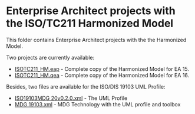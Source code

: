 # Enterprise Architect projects with the ISO/TC211 Harmonized Model

This folder contains Enterprise Architect projects with the the Harmonized Model. 

Two projects are currently available:
* [ISOTC211_HM.eap](https://github.com/ISO-TC211/HMMG/raw/master/EA/ISOTC211_HM.eap) - Complete copy of the Harmonized Model for EA 15.
* [ISOTC211_HM.qea](https://github.com/ISO-TC211/HMMG/raw/master/EA/ISOTC211_HM.qea) - Complete copy of the Harmonized Model for EA 16.

Besides, two files are available for the ISO/DIS 19103 UML Profile:
* [ISO19103MDG 20v0.2.0.xml](https://github.com/ISO-TC211/HMMG/blob/master/EA/ISO19103MDG%20v0.2.0.xml) - The UML Profile
* [MDG 19103.xml](https://github.com/ISO-TC211/HMMG/blob/master/EA/MDG%19103.xml) - MDG Technology with the UML profile and toolbox

